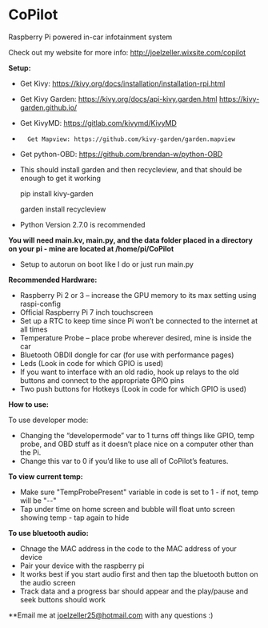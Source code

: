 # CoPilot
Raspberry Pi powered in-car infotainment system

Check out my website for more info: http://joelzeller.wixsite.com/copilot

**Setup:**
-	Get Kivy: https://kivy.org/docs/installation/installation-rpi.html
-	Get Kivy Garden: https://kivy.org/docs/api-kivy.garden.html 
		 	 https://kivy-garden.github.io/
-	Get KivyMD: https://gitlab.com/kivymd/KivyMD
-       Get Mapview: https://github.com/kivy-garden/garden.mapview
-	Get python-OBD: https://github.com/brendan-w/python-OBD

-	This should install garden and then recycleview, and that should be enough to get it working
	
	pip install kivy-garden
	
	garden install recycleview

-	Python Version 2.7.0 is recommended

**You will need main.kv, main.py, and the data folder placed in a directory on your pi - mine are located at /home/pi/CoPilot**

-	Setup to autorun on boot like I do or just run main.py

**Recommended Hardware:**

- Raspberry Pi 2 or 3 – increase the GPU memory to its max setting using raspi-config 
- Official Raspberry Pi 7 inch touchscreen
- Set up a RTC to keep time since Pi won’t be connected to the internet at all times
- Temperature Probe – place probe wherever desired, mine is inside the car
- Bluetooth OBDII dongle for car (for use with performance pages)
- Leds (Look in code for which GPIO is used)
- If you want to interface with an old radio, hook up relays to the old buttons and connect to the appropriate GPIO pins
- Two push buttons for Hotkeys (Look in code for which GPIO is used)


**How to use:**
 
To use developer mode:
- Changing the “developermode” var to 1 turns off things like GPIO, temp probe, and OBD stuff as it doesn’t place nice on a computer other than the Pi.
-  Change this var to 0 if you’d like to use all of CoPilot’s features.

**To view current temp:**
- Make sure "TempProbePresent" variable in code is set to 1 - if not, temp will be "--"
- Tap under time on home screen and bubble will float unto screen showing temp - tap again to hide

**To use bluetooth audio:**
- Chnage the MAC address in the code to the MAC address of your device
- Pair your device with the raspberry pi
- It works best if you start audio first and then tap the bluetooth button on the audio screen
- Track data and a progress bar should appear and the play/pause and seek buttons should work
 
**Email me at joelzeller25@hotmail.com with any questions :)
